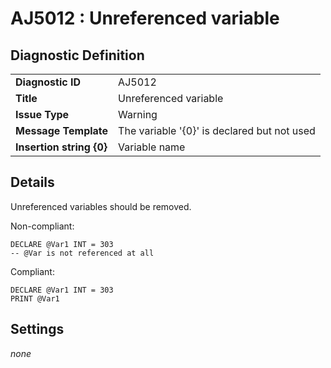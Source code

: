 # AJ5012 : Unreferenced variable

## Diagnostic Definition

<table>
  <tr>
    <td class="header"><b>Diagnostic ID</b></td>
    <td>AJ5012</td>
  </tr>
  <tr>
    <td class="header"><b>Title</b></td>
    <td>Unreferenced variable</td>
  </tr>
  <tr>
    <td class="header"><b>Issue Type</b></td>
    <td>Warning</td>
  </tr>
  <tr>
    <td class="header"><b>Message Template</b></td>
    <td>The variable '{0}' is declared but not used</td>
  </tr>
    <tr>
    <td class="header"><b>Insertion string {0}</b></td>
    <td>Variable name</td>
  </tr>

</table>

## Details

Unreferenced variables should be removed.

Non-compliant:

```tsql
DECLARE @Var1 INT = 303
-- @Var is not referenced at all
```

Compliant:

```tsql
DECLARE @Var1 INT = 303
PRINT @Var1
```


## Settings

*none*

